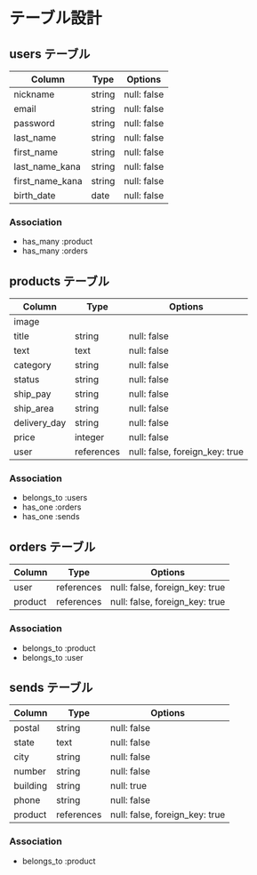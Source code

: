 # テーブル設計

## users テーブル

| Column            | Type   | Options     |
| ----------------- | ------ | ----------- |
| nickname          | string | null: false |
| email             | string | null: false |
| password          | string | null: false |
| last_name         | string | null: false |
| first_name        | string | null: false |
| last_name_kana    | string | null: false |
| first_name_kana   | string | null: false |
| birth_date        | date   | null: false |

### Association

- has_many :product
- has_many :orders


## products テーブル

| Column       | Type       | Options     |
| ------------ | ---------- | ----------- |
| image        |            |             |
| title        | string     | null: false |
| text         | text       | null: false |
| category     | string     | null: false |
| status       | string     | null: false |
| ship_pay     | string     | null: false |
| ship_area    | string     | null: false |
| delivery_day | string     | null: false |
| price        | integer    | null: false |
| user         | references | null: false, foreign_key: true |

### Association

- belongs_to :users
- has_one :orders
- has_one :sends


## orders テーブル

| Column    | Type       | Options                        |
| --------- | ---------- | ------------------------------ |
| user      | references | null: false, foreign_key: true |
| product   | references | null: false, foreign_key: true |

### Association

- belongs_to :product
- belongs_to :user


## sends テーブル

| Column    | Type       | Options                        |
| --------- | ---------- | ------------------------------ |
| postal    | string     | null: false |
| state     | text       | null: false |
| city      | string     | null: false |
| number    | string     | null: false |
| building  | string     | null: true  |
| phone     | string     | null: false |
| product   | references | null: false, foreign_key: true |

### Association

- belongs_to :product